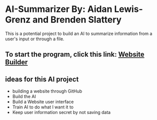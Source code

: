 # AI-Summarizer By: Aidan Lewis-Grenz and Brenden Slattery
This is a potential project to build an AI to summarize information from a user's input or through a file.

## To start the program, click this link: [Website Builder](https://AidanLFG/absumpage.github.io/src/app.py)

## ideas for this AI project
* building a website through GitHub
* Build the AI
* Build a Website user interface
* Train AI to do what I want it to
* Keep user information secret by not saving data
